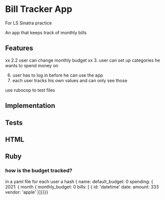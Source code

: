 # Bill Tracker App
For LS Sinatra practice

An app that keeps track of monthly bills

## Features
<!-- 1. user can define a monthly budget -->
<!-- 2. user cann add values from bills he received -->
<!-- 2.1. user can delete bills -->
xx 2.2 user can change monthly budget
xx 3. user can set up categories he wants to spend money on
<!-- 4. display remaining spending money for the month -->
<!-- 5. display how much money was spend in a month or year -->
6. user has to log in before he can use the app
7. each user tracks his own values and can only see those

use rubocop to test files

## Implementation




## Tests



## HTML


## Ruby





### how is the budget tracked?
in a yaml file for each user
a hash {
  name:
  default_budget: 0
  spending: { 
    2021: {
      month {
        monthly_budget: 0
        bills: [
          { id: 'datetime'
            date:
            amount: 333
            vendor: 'apple'
          }]}}}}

